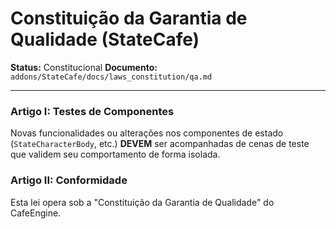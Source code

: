 # Constituição da Garantia de Qualidade (StateCafe)

**Status:** Constitucional
**Documento:** `addons/StateCafe/docs/laws_constitution/qa.md`

---

### **Artigo I: Testes de Componentes**

Novas funcionalidades ou alterações nos componentes de estado (`StateCharacterBody`, etc.) **DEVEM** ser acompanhadas de cenas de teste que validem seu comportamento de forma isolada.

### **Artigo II: Conformidade**

Esta lei opera sob a "Constituição da Garantia de Qualidade" do CafeEngine.
